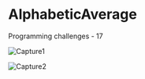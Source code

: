 # AlphabeticAverage
Programming challenges - 17

![Capture1](https://user-images.githubusercontent.com/105850016/205077283-ff606e3a-8696-405d-9301-4ac97aac4da9.PNG)

![Capture2](https://user-images.githubusercontent.com/105850016/205077285-052be897-79cf-4c38-82d3-514bd26f4ed7.PNG)
